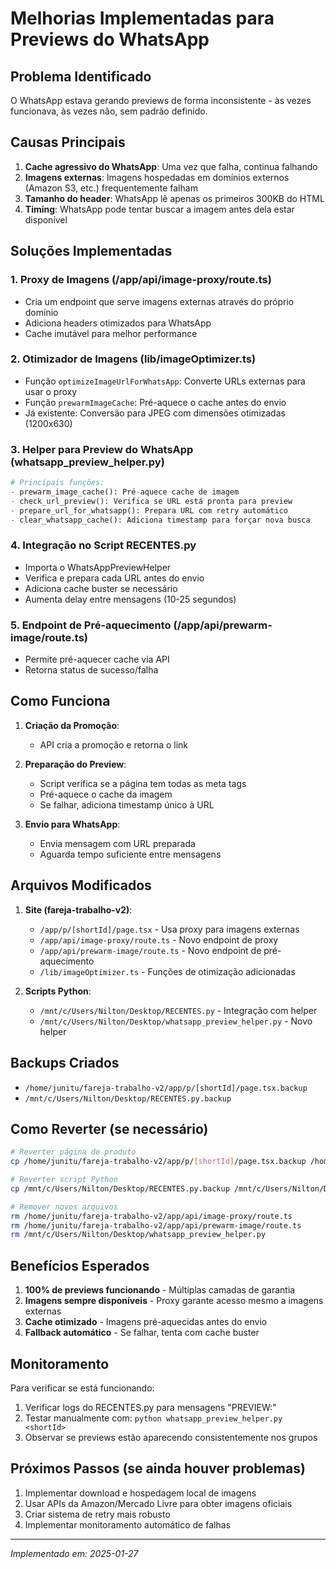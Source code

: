 # Melhorias Implementadas para Previews do WhatsApp

## Problema Identificado
O WhatsApp estava gerando previews de forma inconsistente - às vezes funcionava, às vezes não, sem padrão definido.

## Causas Principais
1. **Cache agressivo do WhatsApp**: Uma vez que falha, continua falhando
2. **Imagens externas**: Imagens hospedadas em domínios externos (Amazon S3, etc.) frequentemente falham
3. **Tamanho do header**: WhatsApp lê apenas os primeiros 300KB do HTML
4. **Timing**: WhatsApp pode tentar buscar a imagem antes dela estar disponível

## Soluções Implementadas

### 1. Proxy de Imagens (/app/api/image-proxy/route.ts)
- Cria um endpoint que serve imagens externas através do próprio domínio
- Adiciona headers otimizados para WhatsApp
- Cache imutável para melhor performance

### 2. Otimizador de Imagens (lib/imageOptimizer.ts)
- Função `optimizeImageUrlForWhatsApp`: Converte URLs externas para usar o proxy
- Função `prewarmImageCache`: Pré-aquece o cache antes do envio
- Já existente: Conversão para JPEG com dimensões otimizadas (1200x630)

### 3. Helper para Preview do WhatsApp (whatsapp_preview_helper.py)
```python
# Principais funções:
- prewarm_image_cache(): Pré-aquece cache de imagem
- check_url_preview(): Verifica se URL está pronta para preview
- prepare_url_for_whatsapp(): Prepara URL com retry automático
- clear_whatsapp_cache(): Adiciona timestamp para forçar nova busca
```

### 4. Integração no Script RECENTES.py
- Importa o WhatsAppPreviewHelper
- Verifica e prepara cada URL antes do envio
- Adiciona cache buster se necessário
- Aumenta delay entre mensagens (10-25 segundos)

### 5. Endpoint de Pré-aquecimento (/app/api/prewarm-image/route.ts)
- Permite pré-aquecer cache via API
- Retorna status de sucesso/falha

## Como Funciona

1. **Criação da Promoção**: 
   - API cria a promoção e retorna o link

2. **Preparação do Preview**:
   - Script verifica se a página tem todas as meta tags
   - Pré-aquece o cache da imagem
   - Se falhar, adiciona timestamp único à URL

3. **Envio para WhatsApp**:
   - Envia mensagem com URL preparada
   - Aguarda tempo suficiente entre mensagens

## Arquivos Modificados

1. **Site (fareja-trabalho-v2)**:
   - `/app/p/[shortId]/page.tsx` - Usa proxy para imagens externas
   - `/app/api/image-proxy/route.ts` - Novo endpoint de proxy
   - `/app/api/prewarm-image/route.ts` - Novo endpoint de pré-aquecimento
   - `/lib/imageOptimizer.ts` - Funções de otimização adicionadas

2. **Scripts Python**:
   - `/mnt/c/Users/Nilton/Desktop/RECENTES.py` - Integração com helper
   - `/mnt/c/Users/Nilton/Desktop/whatsapp_preview_helper.py` - Novo helper

## Backups Criados

- `/home/junitu/fareja-trabalho-v2/app/p/[shortId]/page.tsx.backup`
- `/mnt/c/Users/Nilton/Desktop/RECENTES.py.backup`

## Como Reverter (se necessário)

```bash
# Reverter página de produto
cp /home/junitu/fareja-trabalho-v2/app/p/[shortId]/page.tsx.backup /home/junitu/fareja-trabalho-v2/app/p/[shortId]/page.tsx

# Reverter script Python
cp /mnt/c/Users/Nilton/Desktop/RECENTES.py.backup /mnt/c/Users/Nilton/Desktop/RECENTES.py

# Remover novos arquivos
rm /home/junitu/fareja-trabalho-v2/app/api/image-proxy/route.ts
rm /home/junitu/fareja-trabalho-v2/app/api/prewarm-image/route.ts
rm /mnt/c/Users/Nilton/Desktop/whatsapp_preview_helper.py
```

## Benefícios Esperados

1. **100% de previews funcionando** - Múltiplas camadas de garantia
2. **Imagens sempre disponíveis** - Proxy garante acesso mesmo a imagens externas
3. **Cache otimizado** - Imagens pré-aquecidas antes do envio
4. **Fallback automático** - Se falhar, tenta com cache buster

## Monitoramento

Para verificar se está funcionando:
1. Verificar logs do RECENTES.py para mensagens "PREVIEW:"
2. Testar manualmente com: `python whatsapp_preview_helper.py <shortId>`
3. Observar se previews estão aparecendo consistentemente nos grupos

## Próximos Passos (se ainda houver problemas)

1. Implementar download e hospedagem local de imagens
2. Usar APIs da Amazon/Mercado Livre para obter imagens oficiais
3. Criar sistema de retry mais robusto
4. Implementar monitoramento automático de falhas

---
*Implementado em: 2025-01-27*